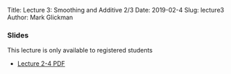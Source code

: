 Title: Lecture 3: Smoothing and Additive 2/3
Date: 2019-02-4
Slug: lecture3
Author: Mark Glickman




### Slides
This lecture is only available to registered students

- [Lecture 2-4 PDF](https://canvas.harvard.edu/courses/48088/files/7282186?module_item_id=484111)
